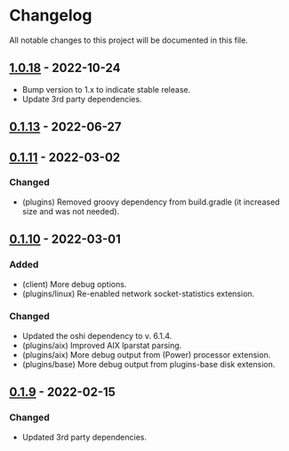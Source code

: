 # Changelog

All notable changes to this project will be documented in this file.

## [1.0.18] - 2022-10-24
- Bump version to 1.x to indicate stable release.
- Update 3rd party dependencies.

## [0.1.13] - 2022-06-27

## [0.1.11] - 2022-03-02
### Changed
- (plugins) Removed groovy dependency from build.gradle (it increased size and was not needed).

## [0.1.10] - 2022-03-01
### Added
- (client) More debug options.
- (plugins/linux) Re-enabled network socket-statistics extension.
### Changed
- Updated the oshi dependency to v. 6.1.4.
- (plugins/aix) Improved AIX lparstat parsing.
- (plugins/aix) More debug output from (Power) processor extension.
- (plugins/base) More debug output from plugins-base disk extension.

## [0.1.9] - 2022-02-15
### Changed
- Updated 3rd party dependencies.

[1.0.18]: https://bitbucket.org/mnellemann/sysmon/branches/compare/v1.0.18%0Dv0.1.13
[0.1.13]: https://bitbucket.org/mnellemann/sysmon/branches/compare/v0.1.13%0Dv0.1.11
[0.1.11]: https://bitbucket.org/mnellemann/sysmon/branches/compare/v0.1.11%0Dv0.1.10
[0.1.10]: https://bitbucket.org/mnellemann/sysmon/branches/compare/v0.1.10%0Dv0.1.9
[0.1.9]: https://bitbucket.org/mnellemann/sysmon/branches/compare/v0.1.9%0Dv0.1.8
